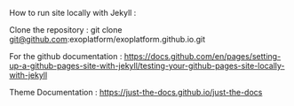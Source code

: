 How to run site locally with Jekyll :

Clone the repository : 
git clone git@github.com:exoplatform/exoplatform.github.io.git

For the github documentation :
https://docs.github.com/en/pages/setting-up-a-github-pages-site-with-jekyll/testing-your-github-pages-site-locally-with-jekyll

Theme Documentation :
https://just-the-docs.github.io/just-the-docs
